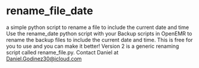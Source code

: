 # rename_file_date
a simple python script to rename a file to include the current date and time
Use the rename_date python script with your Backup scripts in OpenEMR to rename the backup files to include the current date and time.
This is free for you to use and you can make it better!
Version 2 is a generic renaming script called rename_file.py.
Contact Daniel at Daniel.Godinez30@icloud.com


